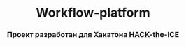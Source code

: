 <h1 align="center">Workflow-platform</h1> 
<h3 align="center">Проект разработан для Хакатона HACK-the-ICE</h3>
